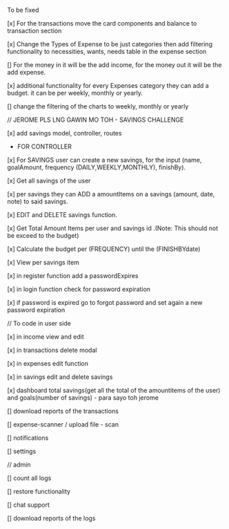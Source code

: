 To be fixed


[x] For the transactions move the card components and balance to transaction section

[x] Change the Types of Expense to be just categories then add filtering functionality to necessities, wants, needs table  in the expense section

[] For the money in it will be the add income, for the money out it will be the add expense.

[x] additional functionality for every Expenses category they can add a budget. it can be per weekly, monthly or yearly.

[] change the filtering of the charts to weekly, monthly or yearly



// JEROME PLS LNG GAWIN MO TOH - SAVINGS CHALLENGE

[x] add savings model, controller, routes 

- FOR CONTROLLER

[x] For SAVINGS user can create a new savings, for the input (name, goalAmount, frequency (DAILY,WEEKLY,MONTHLY), finishBy).

[x] Get all savings of the user

[x] per savings they can ADD a amountItems on a savings (amount, date, note) to said savings. 

[x] EDIT and DELETE savings function.

[x] Get Total Amount Items per user and savings id .(Note: This should not be exceed to the budget)
      
[x] Calculate the budget per (FREQUENCY) until the (FINISHBYdate)

[x] View per savings item 

[x] in register function add a passwordExpires

[x] in login function check for password expiration

[x] if password is expired go to forgot password and set again a new password expiration



<!--  -->

// To code in user side

[x] in income view and edit 

[x] in transactions delete modal

[x] in expenses edit function

[x] in savings edit and delete savings


[x] dashboard total savings(get all the total of the amountitems of the user) and goals(number of savings) - para sayo toh jerome


[] download reports of the transactions

[] expense-scanner / upload file - scan


[] notifications

[] settings



// admin

[] count all logs

[] restore functionality

[] chat support

[] download reports of the logs
